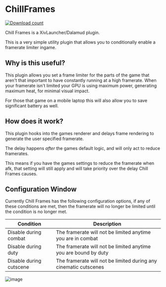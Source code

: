 # ChillFrames
[![Download count](https://img.shields.io/endpoint?url=https://vz32sgcoal.execute-api.us-east-1.amazonaws.com/ChillFrames)](https://github.com/MidoriKami/ChillFrames)

Chill Frames is a XivLauncher/Dalamud plugin.

This is a very simple utility plugin that allows you to conditionally enable a framerate limiter ingame.

## Why is this useful?

This plugin allows you set a frame limiter for the parts of the game that aren't that important to have constantly running at a high framerate.
When your framerate isn't limited your GPU is using maximum power, generating maximum heat, for minimal visual impact.

For those that game on a mobile laptop this will also allow you to save significant battery as well.

## How does it work?

This plugin hooks into the games renderer and delays frame rendering to generate the user specified framerate.

The delay happens *after* the games default logic, and will only act to reduce framerates.

This means if you have the games settings to reduce the framerate when afk, that setting will still apply and will take priority over the delay Chill Frames causes.

## Configuration Window

Currently Chill Frames has the following configuration options, if any of these conditions are met, then the framerate will no longer be limited until the condition is no longer met.

| Condition               | Description                                                      |
|-------------------------|------------------------------------------------------------------|
| Disable during combat   | The framerate will not be limited anytime you are in combat      |
| Disable during duty     | The framerate will not be limited anytime you are bound by duty  |
| Disable during cutscene | The framerate will not be limited during any cinematic cutscenes |

![image](https://user-images.githubusercontent.com/9083275/159103546-7c3bc8f6-192f-4853-9f10-f0b7583b72f7.png)







